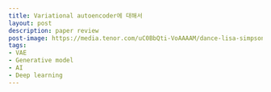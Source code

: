 ```yaml
---
title: Variational autoencoder에 대해서
layout: post
description: paper review
post-image: https://media.tenor.com/uC0BbQti-VoAAAAM/dance-lisa-simpson.gif
tags:
- VAE
- Generative model
- AI
- Deep learning
---
```


